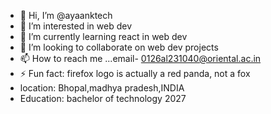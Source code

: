 - 👋 Hi, I’m @ayaanktech
- 👀 I’m interested in web dev
- 🌱 I’m currently learning react in web dev
- 💞️ I’m looking to collaborate on web dev projects
- 📫 How to reach me ...email- 0126al231040@oriental.ac.in 
- ⚡ Fun fact: firefox logo is actually a red panda, not a fox
- location: Bhopal,madhya pradesh,INDIA
- Education: bachelor of technology 2027
<!---
ayaanktech/ayaanktech is a ✨ special ✨ repository because its `README.md` (this file) appears on your GitHub profile.
You can click the Preview link to take a look at your changes.
--->
